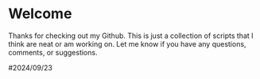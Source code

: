 # Welcome

Thanks for checking out my Github. 
This is just a collection of scripts that I think are neat or am working on. 
Let me know if you have any questions, comments, or suggestions. 

#2024/09/23
